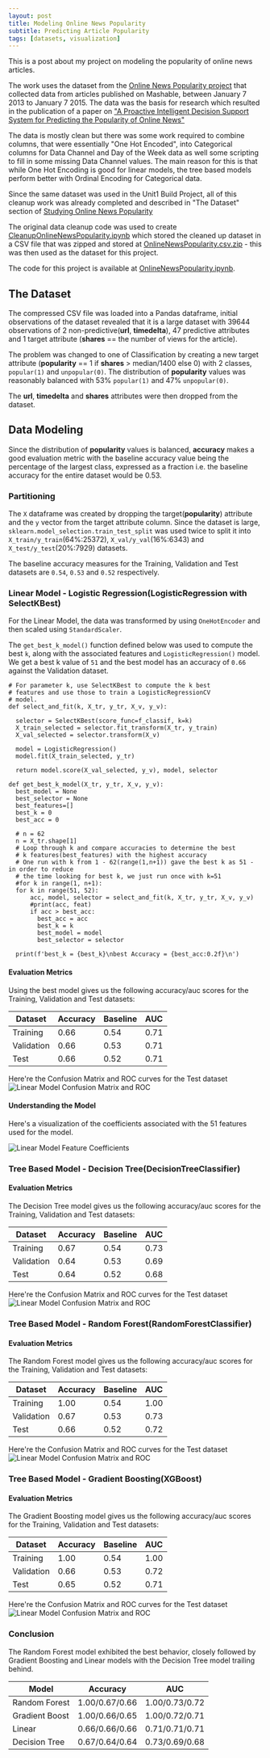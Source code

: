 ```yaml
---
layout: post
title: Modeling Online News Popularity
subtitle: Predicting Article Popularity
tags: [datasets, visualization]
---
```


This is a post about my project  on modeling the popularity of online news articles. 

The work uses the dataset from the [Online News Popularity project](https://archive.ics.uci.edu/ml/datasets/online+news+popularity) that collected data from articles published on Mashable, between January 7 2013 to January 7 2015. The data was the basis for research which resulted in the publication of a paper on ["A Proactive Intelligent Decision Support System for Predicting the Popularity of Online News"](https://www.researchgate.net/publication/283510525_A_Proactive_Intelligent_Decision_Support_System_for_Predicting_the_Popularity_of_Online_News)

The data is mostly clean but there was some work required to combine columns, that were essentially "One Hot Encoded", into  Categorical columns for  Data Channel and Day of the Week data as well some scripting to fill in some missing Data Channel values. The main reason for this is that while One Hot Encoding is good for linear models, the tree based models perform better with Ordinal Encoding for Categorical data.

Since the same dataset was used in the Unit1 Build Project, all of this cleanup work was already completed and described in "The Dataset" section of [Studying Online News Popularity](https://nsriniva.github.io/2020-10-23-DSPT9-Unit1-BuildProject/)

The original data cleanup code was used to create [CleanupOnlineNewsPopularity.ipynb](https://github.com/nsriniva/DS-Unit-2-Build/blob/main/CleanupOnlineNewsPopularity.ipynb) which stored the cleaned up dataset in a CSV file that was zipped and stored at [OnlineNewsPopularity.csv.zip](https://github.com/nsriniva/DS-Unit-2-Build/blob/main/OnlineNewsPopularity.csv.zip) - this was then used as the dataset for this project.

The code for this project is available at [OnlineNewsPopularity.ipynb](https://raw.githubusercontent.com/nsriniva/DS-Unit-2-Build/master/OnlineNewsPopularity.ipynb). 

## The Dataset

The compressed CSV file was loaded into a Pandas dataframe, initial observations of the dataset revealed that it is a large dataset with 39644 observations of 2 non-predictive(**url**, **timedelta**), 47 predictive attributes and 1 target attribute (**shares** == the number of views for the article). 

The problem was changed to one of Classification by creating a new target attribute (**popularity** == 1 if **shares** > median/1400 else 0) with 2 classes, `popular(1)` and `unpopular(0)`. The distribution of **popularity** values was reasonably balanced with 53% `popular(1)` and 47% `unpopular(0)`.

The **url**, **timedelta** and **shares** attributes were then dropped from the dataset.

## Data Modeling
Since the distribution of **popularity** values is balanced, **accuracy** makes a good evaluation metric with the baseline accuracy value being the percentage of the largest class, expressed as a fraction i.e. the baseline accuracy for the entire dataset would be 0.53. 

### Partitioning
The `X` dataframe was created by dropping the target(**popularity**) attribute and the `y` vector from the target attribute column.
Since the dataset is large, `sklearn.model_selection.train_test_split` was used twice to split it into `X_train/y_train`(64%:25372), `X_val/y_val`(16%:6343) and `X_test/y_test`(20%:7929) datasets.

The baseline accuracy measures for the Training, Validation and Test datasets are `0.54`, `0.53` and `0.52` respectively.

### Linear Model - Logistic Regression(LogisticRegression with SelectKBest) 
For the Linear Model, the data was transformed by using `OneHotEncoder` and then scaled using `StandardScaler`. 

The `get_best_k_model()` function defined below was used to compute the best `k`, along with the associated features and `LogisticRegression()` model. 
We get a best k value of `51` and the best model has an accuracy of `0.66` against the Validation dataset.

```
# For parameter k, use SelectKBest to compute the k best
# features and use those to train a LogisticRegressionCV
# model.
def select_and_fit(k, X_tr, y_tr, X_v, y_v):
    
  selector = SelectKBest(score_func=f_classif, k=k)
  X_train_selected = selector.fit_transform(X_tr, y_train)
  X_val_selected = selector.transform(X_v)

  model = LogisticRegression()
  model.fit(X_train_selected, y_tr)
  
  return model.score(X_val_selected, y_v), model, selector
  
def get_best_k_model(X_tr, y_tr, X_v, y_v):
  best_model = None
  best_selector = None
  best_features=[]
  best_k = 0
  best_acc = 0

  # n = 62
  n = X_tr.shape[1]
  # Loop through k and compare accuracies to determine the best
  # k features(best_features) with the highest accuracy
  # One run with k from 1 - 62(range(1,n+1)) gave the best k as 51 - in order to reduce
  # the time looking for best k, we just run once with k=51
  #for k in range(1, n+1):
  for k in range(51, 52):
      acc, model, selector = select_and_fit(k, X_tr, y_tr, X_v, y_v)
      #print(acc, feat)
      if acc > best_acc:
        best_acc = acc
        best_k = k
        best_model = model
        best_selector = selector

  print(f'best_k = {best_k}\nbest Accuracy = {best_acc:0.2f}\n')
```

#### Evaluation Metrics
Using the best model gives us the following  accuracy/auc scores for the Training, Validation and Test datasets:

| Dataset | Accuracy | Baseline | AUC |
|-------|--------|---------|----|
| Training | 0.66 | 0.54 | 0.71|
| Validation | 0.66 | 0.53 | 0.71|
| Test | 0.66 | 0.52 | 0.71|

Here're the Confusion Matrix and ROC curves for the Test dataset
![Linear Model Confusion Matrix and ROC ](/assets/img/linear_model_test_acc.png)

#### Understanding the Model

Here's a visualization of the coefficients associated with the 51 features used for the model.

![Linear Model Feature Coefficients ](/assets/img/linear_model_feature_coeff.png)

### Tree Based Model - Decision Tree(DecisionTreeClassifier)

#### Evaluation Metrics
The Decision Tree model gives us the following  accuracy/auc scores for the Training, Validation and Test datasets:

| Dataset | Accuracy | Baseline | AUC |
|-------|--------|---------|----|
| Training | 0.67 | 0.54 | 0.73|
| Validation | 0.64 | 0.53 | 0.69|
| Test | 0.64 | 0.52 | 0.68|

Here're the Confusion Matrix and ROC curves for the Test dataset
![Linear Model Confusion Matrix and ROC ](/assets/img/decision_tree_test_acc.png)

### Tree Based Model - Random Forest(RandomForestClassifier)

#### Evaluation Metrics
The Random Forest model gives us the following  accuracy/auc scores for the Training, Validation and Test datasets:

| Dataset | Accuracy | Baseline | AUC |
|-------|--------|---------|----|
| Training | 1.00 | 0.54 | 1.00|
| Validation | 0.67 | 0.53 | 0.73|
| Test | 0.66 | 0.52 | 0.72|

Here're the Confusion Matrix and ROC curves for the Test dataset
![Linear Model Confusion Matrix and ROC ](/assets/img/random_forest_test_acc.png)

### Tree Based Model - Gradient Boosting(XGBoost)



#### Evaluation Metrics
The Gradient Boosting model gives us the following  accuracy/auc scores for the Training, Validation and Test datasets:

| Dataset | Accuracy | Baseline | AUC |
|-------|--------|---------|----|
| Training | 1.00 | 0.54 | 1.00|
| Validation | 0.66 | 0.53 | 0.72|
| Test | 0.65 | 0.52 | 0.71|

Here're the Confusion Matrix and ROC curves for the Test dataset
![Linear Model Confusion Matrix and ROC ](/assets/img/xgb_test_acc.png)

### Conclusion

The Random Forest model exhibited the best behavior, closely followed by Gradient Boosting and Linear models with the Decision Tree model trailing behind.  

| Model | Accuracy |  AUC |
|-------|--------|----|
| Random Forest | 1.00/0.67/0.66 |  1.00/0.73/0.72|
| Gradient Boost | 1.00/0.66/0.65 |  1.00/0.72/0.71|
| Linear | 0.66/0.66/0.66 |  0.71/0.71/0.71|
| Decision Tree | 0.67/0.64/0.64 |  0.73/0.69/0.68|


